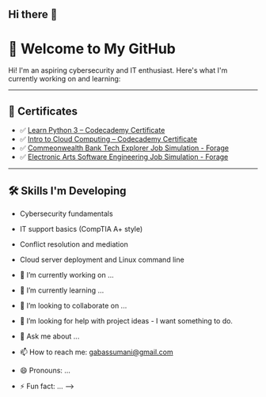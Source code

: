 ## Hi there 👋

# 👋 Welcome to My GitHub

Hi! I'm an aspiring cybersecurity and IT enthusiast. Here's what I'm currently working on and learning:

---

## 📜 Certificates

- ✅ [Learn Python 3 – Codecademy Certificate](./learn-python-3-codecademy.pdf)
- ✅ [Intro to Cloud Computing – Codecademy Certificate](./cloud-computing-intro-codeacademy.pdf)
- ✅ [Commeonwealth Bank Tech Explorer Job Simulation - Forage](./Forage_TechExplorer.pdf)
- ✅ [Electronic Arts Software Engineering Job Simulation - Forage](./Forage_SoftwareEngineer.pdf)

---

## 🛠️ Skills I'm Developing

- Cybersecurity fundamentals
- IT support basics (CompTIA A+ style)
- Conflict resolution and mediation
- Cloud server deployment and Linux command line

- 🔭 I’m currently working on ...
- 🌱 I’m currently learning ...
- 👯 I’m looking to collaborate on ...
- 🤔 I’m looking for help with project ideas - I want something to do.
- 💬 Ask me about ...
- 📫 How to reach me: gabassumani@gmail.com
- 😄 Pronouns: ...
- ⚡ Fun fact: ...
-->
